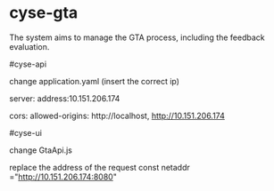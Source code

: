 # cyse-gta
The system aims to manage the GTA process, including the feedback evaluation.

#cyse-api

change application.yaml (insert the correct ip)
  
server:
    address:10.151.206.174

  cors:
    allowed-origins: http://localhost, http://10.151.206.174


#cyse-ui

change GtaApi.js

replace the address of the request
    const netaddr ="http://10.151.206.174:8080"

